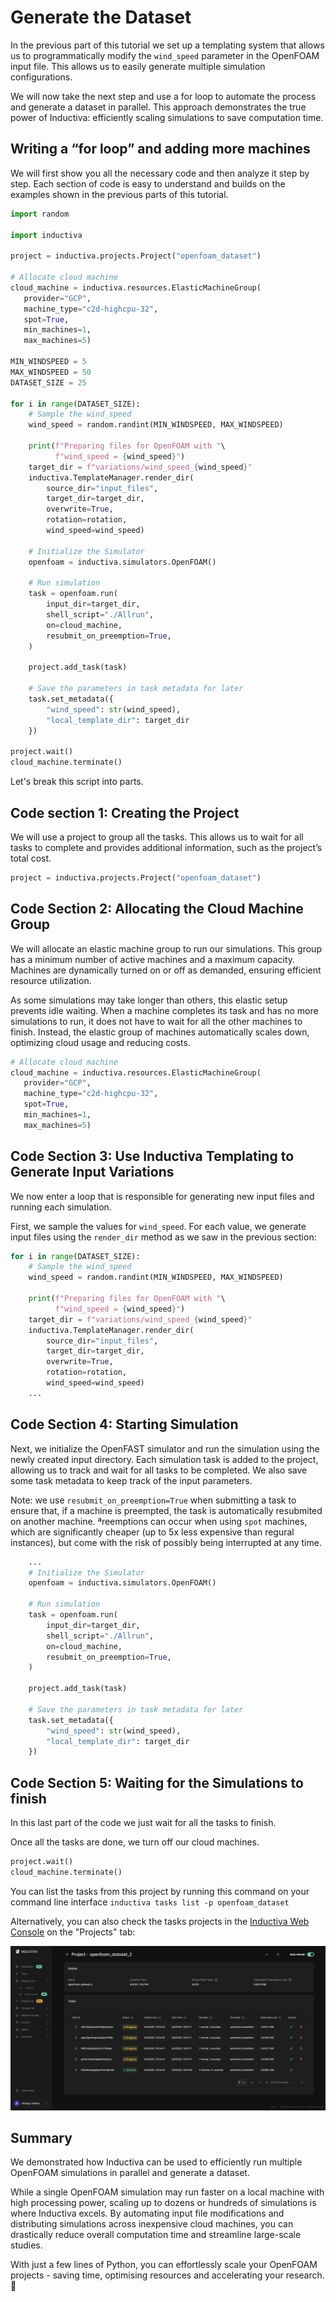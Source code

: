 # Generate the Dataset
In the previous part of this tutorial we set up a templating system that allows us to programmatically modify the `wind_speed` parameter in the OpenFOAM input file. 
This allows us to easily generate multiple simulation configurations.

We will now take the next step and use a for loop to automate the process and generate a dataset in parallel. This approach demonstrates the true power 
of Inductiva: efficiently scaling simulations to save computation time.

## Writing a “for loop” and adding more machines
We will first show you all the necessary code and then analyze it step by step. Each section of code is easy to understand and builds on the examples shown 
in the previous parts of this tutorial.

```python
import random

import inductiva

project = inductiva.projects.Project("openfoam_dataset")

# Allocate cloud machine
cloud_machine = inductiva.resources.ElasticMachineGroup(
   provider="GCP",
   machine_type="c2d-highcpu-32",
   spot=True,
   min_machines=1,
   max_machines=5)

MIN_WINDSPEED = 5
MAX_WINDSPEED = 50
DATASET_SIZE = 25

for i in range(DATASET_SIZE):
    # Sample the wind_speed
    wind_speed = random.randint(MIN_WINDSPEED, MAX_WINDSPEED)

    print(f"Preparing files for OpenFOAM with "\
          f"wind_speed = {wind_speed}")
    target_dir = f"variations/wind_speed_{wind_speed}"
    inductiva.TemplateManager.render_dir(
        source_dir="input_files",
        target_dir=target_dir,
        overwrite=True,
        rotation=rotation,
        wind_speed=wind_speed)

    # Initialize the Simulator
    openfoam = inductiva.simulators.OpenFOAM()

    # Run simulation
    task = openfoam.run(
        input_dir=target_dir,
        shell_script="./Allrun",
        on=cloud_machine,
        resubmit_on_preemption=True,
    )

    project.add_task(task)

    # Save the parameters in task metadata for later
    task.set_metadata({
        "wind_speed": str(wind_speed),
        "local_template_dir": target_dir
    })

project.wait()
cloud_machine.terminate()
```

Let's break this script into parts.

## Code section 1: Creating the Project

We will use a project to group all the tasks. This allows us to wait for all tasks to complete and provides additional information, such as the project’s total cost.

```python
project = inductiva.projects.Project("openfoam_dataset")
```

## Code Section 2: Allocating the Cloud Machine Group
We will allocate an elastic machine group to run our simulations. This group has a minimum number of active machines and a maximum capacity. 
Machines are dynamically turned on or off as demanded, ensuring efficient resource utilization.

As some simulations may take longer than others, this elastic setup prevents idle waiting. When a machine completes its task and has no more simulations to run, 
it does not have to wait for all the other machines to finish. Instead, the elastic group of machines automatically scales down, optimizing cloud usage and 
reducing costs.

```python
# Allocate cloud machine
cloud_machine = inductiva.resources.ElasticMachineGroup(
   provider="GCP",
   machine_type="c2d-highcpu-32",
   spot=True,
   min_machines=1,
   max_machines=5)
```

## Code Section 3: Use Inductiva Templating to Generate Input Variations
We now enter a loop that is responsible for generating new input files and running each simulation.

First, we sample the values for `wind_speed`. For each value, we generate input files using the `render_dir` method as we saw in the previous section:

```python
for i in range(DATASET_SIZE):
    # Sample the wind_speed
    wind_speed = random.randint(MIN_WINDSPEED, MAX_WINDSPEED)

    print(f"Preparing files for OpenFOAM with "\
          f"wind_speed = {wind_speed}")
    target_dir = f"variations/wind_speed_{wind_speed}"
    inductiva.TemplateManager.render_dir(
        source_dir="input_files",
        target_dir=target_dir,
        overwrite=True,
        rotation=rotation,
        wind_speed=wind_speed)
    ...
```

## Code Section 4: Starting Simulation
Next, we initialize the OpenFAST simulator and run the simulation using the newly created input directory. Each simulation task is added to the project, allowing us to track and wait for all tasks to be completed. We also save some task metadata to keep track of the input parameters.

Note: we use `resubmit_on_preemption=True` when submitting a task to ensure that, if a machine is preempted, the task is automatically resubmited on another machine. ªreemptions can occur when using `spot` machines, which are significantly cheaper (up to 5x less expensive than regural instances), but come with the risk of possibly being interrupted at any time.

```python
    ...
    # Initialize the Simulator
    openfoam = inductiva.simulators.OpenFOAM()

    # Run simulation
    task = openfoam.run(
        input_dir=target_dir,
        shell_script="./Allrun",
        on=cloud_machine,
        resubmit_on_preemption=True,
    )

    project.add_task(task)

    # Save the parameters in task metadata for later
    task.set_metadata({
        "wind_speed": str(wind_speed),
        "local_template_dir": target_dir
    })
```


## Code Section 5: Waiting for the Simulations to finish
In this last part of the code we just wait for all the tasks to finish.

Once all the tasks are done, we turn off our cloud machines.

```python
project.wait()
cloud_machine.terminate()
```

You can list the tasks from this project by running this command on
your command line interface `inductiva tasks list -p openfoam_dataset`

Alternatively, you can also check the tasks projects in the [Inductiva Web Console](https://console.inductiva.ai/) on the "Projects" tab:

![console project](../../_static/console_projects.png)



## Summary
We demonstrated how Inductiva can be used to efficiently run multiple OpenFOAM simulations in parallel and generate a dataset. 

While a single OpenFOAM simulation may run faster on a local machine with high processing power, scaling up to dozens or hundreds of simulations is where Inductiva excels. By automating input file modifications
and distributing simulations across inexpensive cloud machines, you can drastically reduce overall computation time and streamline large-scale studies.

With just a few lines of Python, you can effortlessly scale your OpenFOAM projects - saving time, optimising resources and accelerating your research. 🚀
